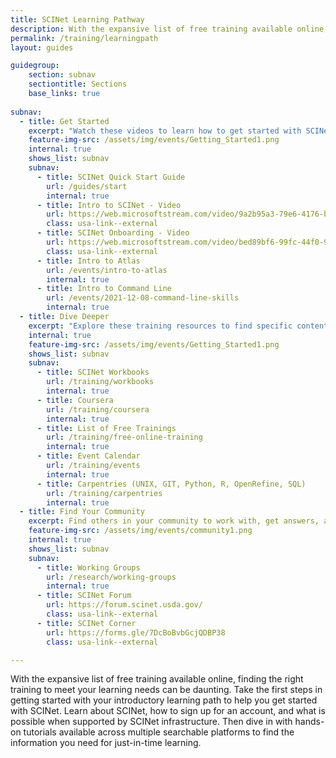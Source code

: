 ```yaml
---
title: SCINet Learning Pathway
description: With the expansive list of free training available online, finding the right training to meet your learning needs can be daunting.
permalink: /training/learningpath
layout: guides

guidegroup:
    section: subnav
    sectiontitle: Sections
    base_links: true
 
subnav:
  - title: Get Started
    excerpt: "Watch these videos to learn how to get started with SCINet, or visit the Quick Start Guide for written information"
    feature-img-src: /assets/img/events/Getting_Started1.png
    internal: true
    shows_list: subnav
    subnav: 
      - title: SCINet Quick Start Guide
        url: /guides/start
        internal: true 
      - title: Intro to SCINet - Video
        url: https://web.microsoftstream.com/video/9a2b95a3-79e6-4176-b5e6-cfd674c034aa
        class: usa-link--external
      - title: SCINet Onboarding - Video
        url: https://web.microsoftstream.com/video/bed89bf6-99fc-44f0-9f4a-3e16cd2f2d49
        class: usa-link--external
      - title: Intro to Atlas
        url: /events/intro-to-atlas
        internal: true
      - title: Intro to Command Line
        url: /events/2021-12-08-command-line-skills
        internal: true
  - title: Dive Deeper
    excerpt: "Explore these training resources to find specific content to meet your research needs."
    internal: true
    feature-img-src: /assets/img/events/Getting_Started1.png
    shows_list: subnav
    subnav:
      - title: SCINet Workbooks
        url: /training/workbooks
        internal: true
      - title: Coursera
        url: /training/coursera
        internal: true
      - title: List of Free Trainings
        url: /training/free-online-training
        internal: true
      - title: Event Calendar
        url: /training/events
        internal: true
      - title: Carpentries (UNIX, GIT, Python, R, OpenRefine, SQL)
        url: /training/carpentries
        internal: true
  - title: Find Your Community
    excerpt: Find others in your community to work with, get answers, and explore ideas with
    feature-img-src: /assets/img/events/community1.png
    internal: true
    shows_list: subnav
    subnav:
      - title: Working Groups
        url: /research/working-groups
        internal: true
      - title: SCINet Forum
        url: https://forum.scinet.usda.gov/
        class: usa-link--external
      - title: SCINet Corner
        url: https://forms.gle/7DcBoBvbGcjQDBP38
        class: usa-link--external

---
```


With the expansive list of free training available online, finding the right training to meet your learning needs can be daunting. Take the first steps in getting started with your introductory learning path to help you get started with SCINet. Learn about SCINet, how to sign up for an account, and what is possible when supported by SCINet infrastructure. Then dive in with hands-on tutorials available across multiple searchable platforms to find the information you need for just-in-time learning.
<!--excerpt-->